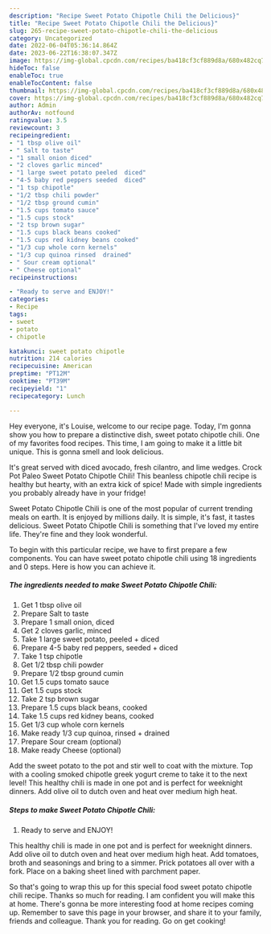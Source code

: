 ```yaml
---
description: "Recipe Sweet Potato Chipotle Chili the Delicious}"
title: "Recipe Sweet Potato Chipotle Chili the Delicious}"
slug: 265-recipe-sweet-potato-chipotle-chili-the-delicious
category: Uncategorized
date: 2022-06-04T05:36:14.864Z
date: 2023-06-22T16:38:07.347Z
image: https://img-global.cpcdn.com/recipes/ba418cf3cf889d8a/680x482cq70/sweet-potato-chipotle-chili-recipe-main-photo.jpg
hideToc: false
enableToc: true
enableTocContent: false
thumbnail: https://img-global.cpcdn.com/recipes/ba418cf3cf889d8a/680x482cq70/sweet-potato-chipotle-chili-recipe-main-photo.jpg
cover: https://img-global.cpcdn.com/recipes/ba418cf3cf889d8a/680x482cq70/sweet-potato-chipotle-chili-recipe-main-photo.jpg
author: Admin
authorAv: notfound
ratingvalue: 3.5
reviewcount: 3
recipeingredient:
- "1 tbsp olive oil"
- " Salt to taste"
- "1 small onion diced"
- "2 cloves garlic minced"
- "1 large sweet potato peeled  diced"
- "4-5 baby red peppers seeded  diced"
- "1 tsp chipotle"
- "1/2 tbsp chili powder"
- "1/2 tbsp ground cumin"
- "1.5 cups tomato sauce"
- "1.5 cups stock"
- "2 tsp brown sugar"
- "1.5 cups black beans cooked"
- "1.5 cups red kidney beans cooked"
- "1/3 cup whole corn kernels"
- "1/3 cup quinoa rinsed  drained"
- " Sour cream optional"
- " Cheese optional"
recipeinstructions:

- "Ready to serve and ENJOY!"
categories:
- Recipe
tags:
- sweet
- potato
- chipotle

katakunci: sweet potato chipotle 
nutrition: 214 calories
recipecuisine: American
preptime: "PT12M"
cooktime: "PT39M"
recipeyield: "1"
recipecategory: Lunch

---
```



Hey everyone, it's Louise, welcome to our recipe page. Today, I'm gonna show you how to prepare a distinctive dish, sweet potato chipotle chili. One of my favorites food recipes. This time, I am going to make it a little bit unique. This is gonna smell and look delicious.

It&#39;s great served with diced avocado, fresh cilantro, and lime wedges. Crock Pot Paleo Sweet Potato Chipotle Chili! This beanless chipotle chili recipe is healthy but hearty, with an extra kick of spice! Made with simple ingredients you probably already have in your fridge!

Sweet Potato Chipotle Chili is one of the most popular of current trending meals on earth. It is enjoyed by millions daily. It is simple, it's fast, it tastes delicious. Sweet Potato Chipotle Chili is something that I've loved my entire life. They're fine and they look wonderful.


To begin with this particular recipe, we have to first prepare a few components. You can have sweet potato chipotle chili using 18 ingredients and 0 steps. Here is how you can achieve it.

<!--inarticleads1-->

##### The ingredients needed to make Sweet Potato Chipotle Chili:

1. Get 1 tbsp olive oil
1. Prepare  Salt to taste
1. Prepare 1 small onion, diced
1. Get 2 cloves garlic, minced
1. Take 1 large sweet potato, peeled + diced
1. Prepare 4-5 baby red peppers, seeded + diced
1. Take 1 tsp chipotle
1. Get 1/2 tbsp chili powder
1. Prepare 1/2 tbsp ground cumin
1. Get 1.5 cups tomato sauce
1. Get 1.5 cups stock
1. Take 2 tsp brown sugar
1. Prepare 1.5 cups black beans, cooked
1. Take 1.5 cups red kidney beans, cooked
1. Get 1/3 cup whole corn kernels
1. Make ready 1/3 cup quinoa, rinsed + drained
1. Prepare  Sour cream (optional)
1. Make ready  Cheese (optional)


Add the sweet potato to the pot and stir well to coat with the mixture. Top with a cooling smoked chipotle greek yogurt creme to take it to the next level! This healthy chili is made in one pot and is perfect for weeknight dinners. Add olive oil to dutch oven and heat over medium high heat. 

<!--inarticleads2-->

##### Steps to make Sweet Potato Chipotle Chili:


1. Ready to serve and ENJOY!

This healthy chili is made in one pot and is perfect for weeknight dinners. Add olive oil to dutch oven and heat over medium high heat. Add tomatoes, broth and seasonings and bring to a simmer. Prick potatoes all over with a fork. Place on a baking sheet lined with parchment paper. 

So that's going to wrap this up for this special food sweet potato chipotle chili recipe. Thanks so much for reading. I am confident you will make this at home. There's gonna be more interesting food at home recipes coming up. Remember to save this page in your browser, and share it to your family, friends and colleague. Thank you for reading. Go on get cooking!
